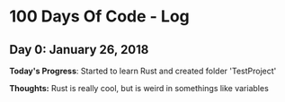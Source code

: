 # 100 Days Of Code - Log

## Day 0: January 26, 2018

**Today's Progress**: Started to learn Rust and created folder 'TestProject'

**Thoughts:** Rust is really cool, but is weird in somethings like variables